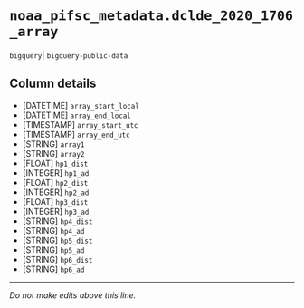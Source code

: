# `noaa_pifsc_metadata.dclde_2020_1706_array`
`bigquery`| `bigquery-public-data`

## Column details
* [DATETIME]  `array_start_local`
* [DATETIME]  `array_end_local`
* [TIMESTAMP] `array_start_utc`
* [TIMESTAMP] `array_end_utc`
* [STRING]    `array1`
* [STRING]    `array2`
* [FLOAT]     `hp1_dist`
* [INTEGER]   `hp1_ad`
* [FLOAT]     `hp2_dist`
* [INTEGER]   `hp2_ad`
* [FLOAT]     `hp3_dist`
* [INTEGER]   `hp3_ad`
* [STRING]    `hp4_dist`
* [STRING]    `hp4_ad`
* [STRING]    `hp5_dist`
* [STRING]    `hp5_ad`
* [STRING]    `hp6_dist`
* [STRING]    `hp6_ad`

-------------------------------------------------------------------------------
*Do not make edits above this line.*
